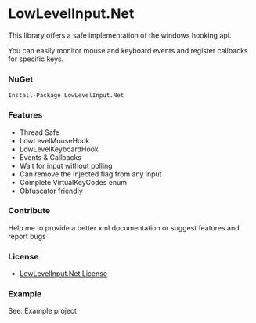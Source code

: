 # LowLevelInput.Net

This library offers a safe implementation of the windows hooking api.


You can easily monitor mouse and keyboard events and register callbacks for specific keys.

### NuGet

    Install-Package LowLevelInput.Net

### Features

- Thread Safe
- LowLevelMouseHook
- LowLevelKeyboardHook
- Events & Callbacks
- Wait for input without polling
- Can remove the Injected flag from any input
- Complete VirtualKeyCodes enum
- Obfuscator friendly

### Contribute

Help me to provide a better xml documentation or suggest features and report bugs

### License

- [LowLevelInput.Net License](https://github.com/michel-pi/LowLevelInput.Net/blob/master/LICENSE "LowLevelInput.Net License")

### Example

See: Example project